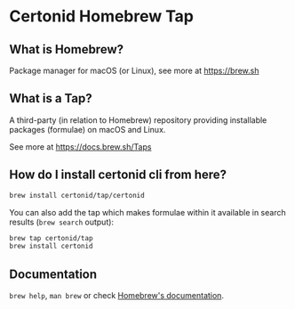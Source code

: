 # Certonid Homebrew Tap

## What is Homebrew?

Package manager for macOS (or Linux), see more at https://brew.sh

## What is a Tap?

A third-party (in relation to Homebrew) repository providing installable
packages (formulae) on macOS and Linux.

See more at https://docs.brew.sh/Taps

## How do I install certonid cli from here?

```sh
brew install certonid/tap/certonid
```

You can also add the tap which makes formulae within it
available in search results (`brew search` output):

```sh
brew tap certonid/tap
brew install certonid
```

## Documentation

`brew help`, `man brew` or check [Homebrew's documentation](https://docs.brew.sh).

